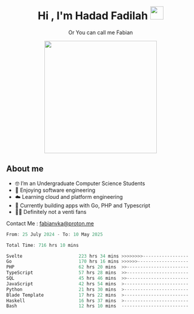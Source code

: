 <h1 align="center">Hi , I'm Hadad Fadilah  <img src="https://media.giphy.com/media/hvRJCLFzcasrR4ia7z/giphy.gif" width="35" ></h1>
<p align="center"><span>Or You can call me <span style="font: bold">Fabian</span></p>
<p align="center">
<img src="https://media.tenor.com/78dNivDemDAAAAAi/speech-bubble-venti.gif" width="300"/>    
</p>

##  About me
- 🤓 I’m an Undergraduate Computer Science Students
- 🍰 Enjoying software engineering
- ☁️ Learning cloud and platform engineering
- 🧰 Currently building apps with Go, PHP and Typescript 
- 🏃‍♂️ Definitely not a venti fans

Contact Me : fabianvka@proton.me

<!--START_SECTION:waka-->

```go
From: 25 July 2024 - To: 10 May 2025

Total Time: 716 hrs 10 mins

Svelte                     223 hrs 34 mins >>>>>>>>-----------------   30.95 %
Go                         170 hrs 16 mins >>>>>>-------------------   23.57 %
PHP                        62 hrs 20 mins  >>-----------------------   08.63 %
TypeScript                 57 hrs 28 mins  >>-----------------------   07.96 %
SQL                        45 hrs 46 mins  >>-----------------------   06.34 %
JavaScript                 42 hrs 54 mins  >------------------------   05.94 %
Python                     21 hrs 30 mins  >------------------------   02.98 %
Blade Template             17 hrs 22 mins  >------------------------   02.40 %
Haskell                    16 hrs 37 mins  >------------------------   02.30 %
Bash                       12 hrs 10 mins  -------------------------   01.69 %
```

<!--END_SECTION:waka-->




<!--
**Fadil-Tao/Fadil-Tao** is a ✨ _special_ ✨ repository because its `README.md` (this file) appears on your GitHub profile.


